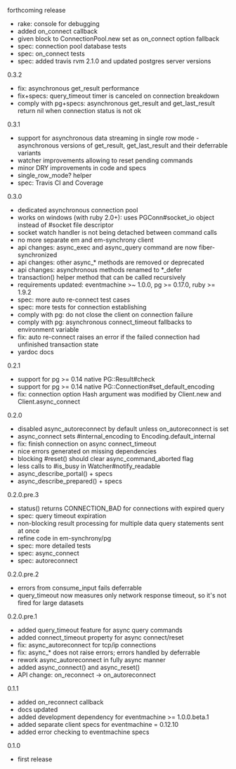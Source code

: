forthcoming release

- rake: console for debugging
- added on_connect callback
- given block to ConnectionPool.new set as on_connect option fallback
- spec: connection pool database tests
- spec: on_connect tests
- spec: added travis rvm 2.1.0 and updated postgres server versions

0.3.2

- fix: asynchronous get_result performance
- fix+specs: query_timeout timer is canceled on connection breakdown
- comply with pg+specs: asynchronous get_result and get_last_result return nil
  when connection status is not ok

0.3.1

- support for asynchronous data streaming in single row mode -
  asynchronous versions of get_result, get_last_result and
  their deferrable variants
- watcher improvements allowing to reset pending commands
- minor DRY improvements in code and specs
- single_row_mode? helper
- spec: Travis CI and Coverage

0.3.0

- dedicated asynchronous connection pool
- works on windows (with ruby 2.0+): uses PGConn#socket_io object instead of
  #socket file descriptor
- socket watch handler is not being detached between command calls
- no more separate em and em-synchrony client
- api changes: async_exec and async_query command are now fiber-synchronized
- api changes: other async_* methods are removed or deprecated
- api changes: asynchronous methods renamed to *_defer
- transaction() helper method that can be called recursively
- requirements updated: eventmachine >~ 1.0.0, pg >= 0.17.0, ruby >= 1.9.2
- spec: more auto re-connect test cases
- spec: more tests for connection establishing
- comply with pg: do not close the client on connection failure
- comply with pg: asynchronous connect_timeout fallbacks to environment variable
- fix: auto re-connect raises an error if the failed connection had unfinished
  transaction state
- yardoc docs

0.2.1

- support for pg >= 0.14 native PG::Result#check
- support for pg >= 0.14 native PG::Connection#set_default_encoding
- fix: connection option Hash argument was modified by Client.new and Client.async_connect

0.2.0

- disabled async_autoreconnect by default unless on_autoreconnect is set
- async_connect sets #internal_encoding to Encoding.default_internal
- fix: finish connection on async connect_timeout
- nice errors generated on missing dependencies
- blocking #reset() should clear async_command_aborted flag
- less calls to #is_busy in Watcher#notify_readable
- async_describe_portal() + specs
- async_describe_prepared() + specs

0.2.0.pre.3

- status() returns CONNECTION_BAD for connections with expired query
- spec: query timeout expiration
- non-blocking result processing for multiple data query statements sent at once
- refine code in em-synchrony/pg
- spec: more detailed tests
- spec: async_connect
- spec: autoreconnect

0.2.0.pre.2

- errors from consume_input fails deferrable
- query_timeout now measures only network response timeout,
  so it's not fired for large datasets

0.2.0.pre.1

- added query_timeout feature for async query commands
- added connect_timeout property for async connect/reset
- fix: async_autoreconnect for tcp/ip connections
- fix: async_* does not raise errors; errors handled by deferrable
- rework async_autoreconnect in fully async manner
- added async_connect() and async_reset()
- API change: on_reconnect -> on_autoreconnect

0.1.1

- added on_reconnect callback
- docs updated
- added development dependency for eventmachine >= 1.0.0.beta.1
- added separate client specs for eventmachine = 0.12.10
- added error checking to eventmachine specs

0.1.0

- first release
